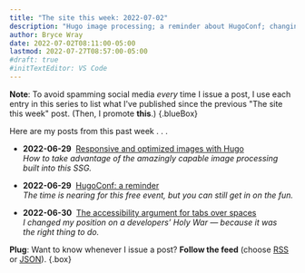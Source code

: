 ```yaml
---
title: "The site this week: 2022-07-02"
description: "Hugo image processing; a reminder about HugoConf; changing sides in a Holy War."
author: Bryce Wray
date: 2022-07-02T08:11:00-05:00
lastmod: 2022-07-27T08:57:00-05:00
#draft: true
#initTextEditor: VS Code
---
```


**Note**: To avoid spamming social media *every* time I issue a post, I use each entry in this series to list what I've published since the previous "The site this week" post. (Then, I promote **this**.)
{.blueBox}

Here are my posts from this past week . . .

- <span class="sansSerif"><strong class="pokey">2022-06-29</strong></span>&nbsp;&nbsp;[Responsive and optimized images with Hugo](/posts/2022/06/responsive-optimized-images-hugo/)\
*How to take advantage of the amazingly capable image processing built into this SSG.*

- <span class="sansSerif"><strong class="pokey">2022-06-29</strong></span>&nbsp;&nbsp;[HugoConf: a reminder](/posts/2022/06/hugoconf-reminder/)\
*The time is nearing for this free event, but you can still get in on the fun.*

- <span class="sansSerif"><strong class="pokey">2022-06-30</strong></span>&nbsp;&nbsp;[The accessibility argument for tabs over spaces](/posts/2022/06/accessibility-argument-tabs-spaces/)\
*I changed my position on a developers’ Holy War — because it was the right thing to do.*

**Plug**: Want to know whenever I issue a post? **Follow the feed** (choose [RSS](/index.xml) or [JSON](/index.json)).
{.box}
